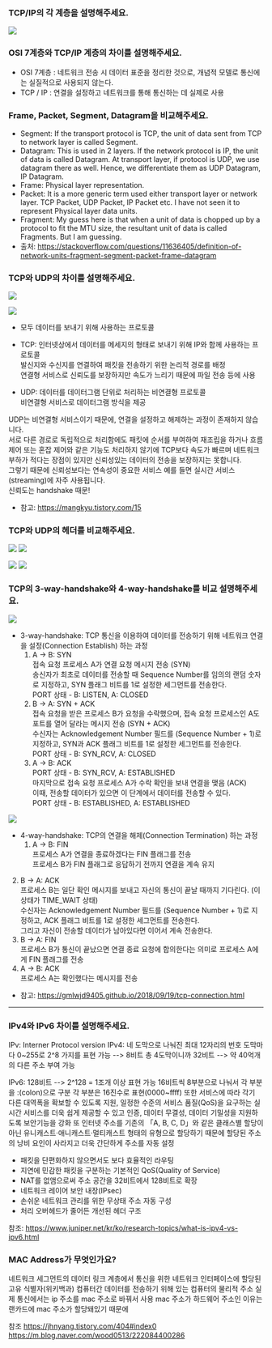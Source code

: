 ### TCP/IP의 각 계층을 설명해주세요.

![](https://s3.us-west-2.amazonaws.com/secure.notion-static.com/e67b80aa-262c-45ab-ba2d-56d1b78bcf23/Untitled.png?X-Amz-Algorithm=AWS4-HMAC-SHA256&X-Amz-Credential=AKIAT73L2G45O3KS52Y5%2F20210920%2Fus-west-2%2Fs3%2Faws4_request&X-Amz-Date=20210920T163153Z&X-Amz-Expires=86400&X-Amz-Signature=5d7b149dc161b379c8a0844efa4a46fc1d8f6f99726c5a0bc9b0f74f411e2380&X-Amz-SignedHeaders=host&response-content-disposition=filename%20%3D%22Untitled.png%22)

### OSI 7계층와 TCP/IP 계층의 차이를 설명해주세요.

- OSI 7계층 : 네트워크 전송 시 데이터 표준을 정리한 것으로, 개념적 모델로 통신에는 실질적으로 사용되지 않는다.
- TCP / IP : 연결을 설정하고 네트워크를 통해 통신하는 데 실제로 사용

### Frame, Packet, Segment, Datagram을 비교해주세요.

- Segment: If the transport protocol is TCP, the unit of data sent from TCP to network layer is called Segment.
- Datagram: This is used in 2 layers. If the network protocol is IP, the unit of data is called Datagram. At transport layer, if protocol is UDP, we use datagram there as well. Hence, we differentiate them as UDP Datagram, IP Datagram.
- Frame: Physical layer representation.
- Packet: It is a more generic term used either transport layer or network layer. TCP Packet, UDP Packet, IP Packet etc. I have not seen it to represent Physical layer data units.
- Fragment: My guess here is that when a unit of data is chopped up by a protocol to fit the MTU size, the resultant unit of data is called Fragments. But I am guessing.
- 출처: https://stackoverflow.com/questions/11636405/definition-of-network-units-fragment-segment-packet-frame-datagram

### TCP와 UDP의 차이를 설명해주세요.

![](https://media.vlpt.us/images/taehee-kim-dev/post/409b58b9-2d04-4cb3-bfd4-d76f8472ec99/TCP,UDP%20%EC%B0%A8%EC%9D%B4%EC%A0%90.png?w=768)

![](https://images.velog.io/images/hanlyang0522/post/e5316b8e-c00b-4aed-9e97-dcc4fd95c55d/image.png)

- 모두 데이터를 보내기 위해 사용하는 프로토콜
- TCP: 인터넷상에서 데이터를 메세지의 형태로 보내기 위해 IP와 함께 사용하는 프로토콜  
  발신지와 수신지를 연결하여 패킷을 전송하기 위한 논리적 경로를 배정  
  연결형 서비스로 신뢰도를 보장하지만 속도가 느리기 때문에 파일 전송 등에 사용

- UDP: 데이터를 데이터그램 단위로 처리하는 비연결형 프로토콜  
  비연결형 서비스로 데이터그램 방식을 제공

UDP는 비연결형 서비스이기 때문에, 연결을 설정하고 해제하는 과정이 존재하지 않습니다.  
서로 다른 경로로 독립적으로 처리함에도 패킷에 순서를 부여하여 재조립을 하거나 흐름 제어 또는 혼잡 제어와 같은 기능도 처리하지 않기에 TCP보다 속도가 빠르며 네트워크 부하가 적다는 장점이 있지만 신뢰성있는 데이터의 전송을 보장하지는 못합니다.  
그렇기 때문에 신뢰성보다는 연속성이 중요한 서비스 예를 들면 실시간 서비스(streaming)에 자주 사용됩니다.  
신뢰도는 handshake 때문!

- 참고: https://mangkyu.tistory.com/15

### TCP와 UDP의 헤더를 비교해주세요.

![](https://images.velog.io/images/hanlyang0522/post/cd4fb852-68a5-4996-bb8e-9e4fa0257c85/image.png)
![](https://images.velog.io/images/hanlyang0522/post/beda12b2-8e14-4b16-82c5-ef416c632f5f/image.png)

![](https://images.velog.io/images/hanlyang0522/post/ada223e3-87d6-4c57-9791-0d94aa7d05cd/image.png)
![](https://images.velog.io/images/hanlyang0522/post/81cecbd8-f772-491b-a421-f10fc16ca710/image.png)

### TCP의 3-way-handshake와 4-way-handshake를 비교 설명해주세요.

![](https://gmlwjd9405.github.io/images/network/3-way-handshaking.png)

- 3-way-handshake: TCP 통신을 이용하여 데이터를 전송하기 위해 네트워크 연결을 설정(Connection Establish) 하는 과정
  1.  A -> B: SYN  
      접속 요청 프로세스 A가 연결 요청 메시지 전송 (SYN)  
      송신자가 최초로 데이터를 전송할 때 Sequence Number를 임의의 랜덤 숫자로 지정하고, SYN 플래그 비트를 1로 설정한 세그먼트를 전송한다.  
      PORT 상태 - B: LISTEN, A: CLOSED
  2.  B -> A: SYN + ACK  
      접속 요청을 받은 프로세스 B가 요청을 수락했으며, 접속 요청 프로세스인 A도 포트를 열어 달라는 메시지 전송 (SYN + ACK)  
      수신자는 Acknowledgement Number 필드를 (Sequence Number + 1)로 지정하고, SYN과 ACK 플래그 비트를 1로 설정한 세그먼트를 전송한다.  
      PORT 상태 - B: SYN_RCV, A: CLOSED
  3.  A -> B: ACK  
      PORT 상태 - B: SYN_RCV, A: ESTABLISHED  
      마지막으로 접속 요청 프로세스 A가 수락 확인을 보내 연결을 맺음 (ACK)  
      이때, 전송할 데이터가 있으면 이 단계에서 데이터를 전송할 수 있다.  
      PORT 상태 - B: ESTABLISHED, A: ESTABLISHED

![](https://gmlwjd9405.github.io/images/network/4-way-handshaking.png)

- 4-way-handshake: TCP의 연결을 해제(Connection Termination) 하는 과정
  1.  A -> B: FIN  
      프로세스 A가 연결을 종료하겠다는 FIN 플래그를 전송  
      프로세스 B가 FIN 플래그로 응답하기 전까지 연결을 계속 유지

2. B -> A: ACK  
   프로세스 B는 일단 확인 메시지를 보내고 자신의 통신이 끝날 때까지 기다린다. (이 상태가 TIME_WAIT 상태)  
   수신자는 Acknowledgement Number 필드를 (Sequence Number + 1)로 지정하고, ACK 플래그 비트를 1로 설정한 세그먼트를 전송한다.  
   그리고 자신이 전송할 데이터가 남아있다면 이어서 계속 전송한다.
3. B -> A: FIN  
   프로세스 B가 통신이 끝났으면 연결 종료 요청에 합의한다는 의미로 프로세스 A에게 FIN 플래그를 전송
4. A -> B: ACK  
   프로세스 A는 확인했다는 메시지를 전송

- 참고: https://gmlwjd9405.github.io/2018/09/19/tcp-connection.html

---

### IPv4와 IPv6 차이를 설명해주세요.

IPv: Interner Protocol version
IPv4: 네 도막으로 나눠진 최대 12자리의 번호
도막마다 0~255로 2^8 가지를 표현 가능 --> 8비트
총 4도막이니까 32비트 --> 약 40억개의 다른 주소 부여 가능

IPv6: 128비트 --> 2^128 = 1조개 이상 표현 가능
16비트씩 8부분으로 나눠서 각 부분을 :(colon)으로 구분
각 부분은 16진수로 표현(0000~ffff)
또한 서비스에 따라 각기 다른 대역폭을 확보할 수 있도록 지원, 일정한 수준의 서비스 품질(QoS)을 요구하는 실시간 서비스를 더욱 쉽게 제공할 수 있고 인증, 데이터 무결성, 데이터 기밀성을 지원하도록 보안기능을 강화
또 인터넷 주소를 기존의 「A, B, C, D」와 같은 클래스별 할당이 아닌 유니캐스트·애니캐스트·멀티캐스트 형태의 유형으로 할당하기 때문에 할당된 주소의 낭비 요인이 사라지고 더욱 간단하게 주소를 자동 설정

- 패킷을 단편화하지 않으면서도 보다 효율적인 라우팅
- 지연에 민감한 패킷을 구분하는 기본적인 QoS(Quality of Service)
- NAT를 없앰으로써 주소 공간을 32비트에서 128비트로 확장
- 네트워크 레이어 보안 내장(IPsec)
- 손쉬운 네트워크 관리를 위한 무상태 주소 자동 구성
- 처리 오버헤드가 줄어든 개선된 헤더 구조

참조: https://www.juniper.net/kr/ko/research-topics/what-is-ipv4-vs-ipv6.html

### MAC Address가 무엇인가요?

네트워크 세그먼트의 데이터 링크 계층에서 통신을 위한 네트워크 인터페이스에 할당된 고유 식별자(위키백과)
컴퓨터간 데이터를 전송하기 위해 있는 컴퓨터의 물리적 주소
실제 통신에서는 ip 주소를 mac 주소로 바꿔서 사용
mac 주소가 하드웨어 주소인 이유는 랜카드에 mac 주소가 할당돼있기 때문에

참조
https://jhnyang.tistory.com/404#index0
https://m.blog.naver.com/wood0513/222084400286
